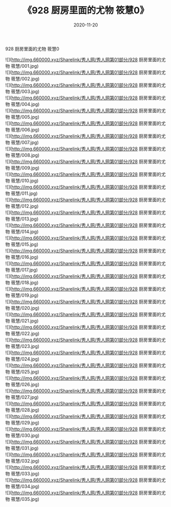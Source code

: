 ﻿---
layout: post
title:  《928 厨房里面的尤物 筱慧0》
date:   2020-11-20
img: http://img.660000.xyz/Sharelink/秀人网/秀人网第01部分/928 厨房里面的尤物 筱慧0/000.jpg
categories: [美女, 清纯, 唯美]
---

928 厨房里面的尤物 筱慧0

  ![](http://img.660000.xyz/Sharelink/秀人网/秀人网第01部分/928 厨房里面的尤物 筱慧/001.jpg) <br> ![](http://img.660000.xyz/Sharelink/秀人网/秀人网第01部分/928 厨房里面的尤物 筱慧/002.jpg) <br> ![](http://img.660000.xyz/Sharelink/秀人网/秀人网第01部分/928 厨房里面的尤物 筱慧/003.jpg) <br> ![](http://img.660000.xyz/Sharelink/秀人网/秀人网第01部分/928 厨房里面的尤物 筱慧/004.jpg) <br> ![](http://img.660000.xyz/Sharelink/秀人网/秀人网第01部分/928 厨房里面的尤物 筱慧/005.jpg) <br> ![](http://img.660000.xyz/Sharelink/秀人网/秀人网第01部分/928 厨房里面的尤物 筱慧/006.jpg) <br> ![](http://img.660000.xyz/Sharelink/秀人网/秀人网第01部分/928 厨房里面的尤物 筱慧/007.jpg) <br> ![](http://img.660000.xyz/Sharelink/秀人网/秀人网第01部分/928 厨房里面的尤物 筱慧/008.jpg) <br> ![](http://img.660000.xyz/Sharelink/秀人网/秀人网第01部分/928 厨房里面的尤物 筱慧/009.jpg) <br> ![](http://img.660000.xyz/Sharelink/秀人网/秀人网第01部分/928 厨房里面的尤物 筱慧/010.jpg) <br> ![](http://img.660000.xyz/Sharelink/秀人网/秀人网第01部分/928 厨房里面的尤物 筱慧/011.jpg) <br> ![](http://img.660000.xyz/Sharelink/秀人网/秀人网第01部分/928 厨房里面的尤物 筱慧/012.jpg) <br> ![](http://img.660000.xyz/Sharelink/秀人网/秀人网第01部分/928 厨房里面的尤物 筱慧/013.jpg) <br> ![](http://img.660000.xyz/Sharelink/秀人网/秀人网第01部分/928 厨房里面的尤物 筱慧/014.jpg) <br> ![](http://img.660000.xyz/Sharelink/秀人网/秀人网第01部分/928 厨房里面的尤物 筱慧/015.jpg) <br> ![](http://img.660000.xyz/Sharelink/秀人网/秀人网第01部分/928 厨房里面的尤物 筱慧/016.jpg) <br> ![](http://img.660000.xyz/Sharelink/秀人网/秀人网第01部分/928 厨房里面的尤物 筱慧/017.jpg) <br> ![](http://img.660000.xyz/Sharelink/秀人网/秀人网第01部分/928 厨房里面的尤物 筱慧/018.jpg) <br> ![](http://img.660000.xyz/Sharelink/秀人网/秀人网第01部分/928 厨房里面的尤物 筱慧/019.jpg) <br> ![](http://img.660000.xyz/Sharelink/秀人网/秀人网第01部分/928 厨房里面的尤物 筱慧/020.jpg) <br> ![](http://img.660000.xyz/Sharelink/秀人网/秀人网第01部分/928 厨房里面的尤物 筱慧/021.jpg) <br> ![](http://img.660000.xyz/Sharelink/秀人网/秀人网第01部分/928 厨房里面的尤物 筱慧/022.jpg) <br> ![](http://img.660000.xyz/Sharelink/秀人网/秀人网第01部分/928 厨房里面的尤物 筱慧/023.jpg) <br> ![](http://img.660000.xyz/Sharelink/秀人网/秀人网第01部分/928 厨房里面的尤物 筱慧/024.jpg) <br> ![](http://img.660000.xyz/Sharelink/秀人网/秀人网第01部分/928 厨房里面的尤物 筱慧/025.jpg) <br> ![](http://img.660000.xyz/Sharelink/秀人网/秀人网第01部分/928 厨房里面的尤物 筱慧/026.jpg) <br> ![](http://img.660000.xyz/Sharelink/秀人网/秀人网第01部分/928 厨房里面的尤物 筱慧/027.jpg) <br> ![](http://img.660000.xyz/Sharelink/秀人网/秀人网第01部分/928 厨房里面的尤物 筱慧/028.jpg) <br> ![](http://img.660000.xyz/Sharelink/秀人网/秀人网第01部分/928 厨房里面的尤物 筱慧/029.jpg) <br> ![](http://img.660000.xyz/Sharelink/秀人网/秀人网第01部分/928 厨房里面的尤物 筱慧/030.jpg) <br> ![](http://img.660000.xyz/Sharelink/秀人网/秀人网第01部分/928 厨房里面的尤物 筱慧/031.jpg) <br> ![](http://img.660000.xyz/Sharelink/秀人网/秀人网第01部分/928 厨房里面的尤物 筱慧/032.jpg) <br> ![](http://img.660000.xyz/Sharelink/秀人网/秀人网第01部分/928 厨房里面的尤物 筱慧/033.jpg) <br> ![](http://img.660000.xyz/Sharelink/秀人网/秀人网第01部分/928 厨房里面的尤物 筱慧/034.jpg) <br> ![](http://img.660000.xyz/Sharelink/秀人网/秀人网第01部分/928 厨房里面的尤物 筱慧/035.jpg) <br>